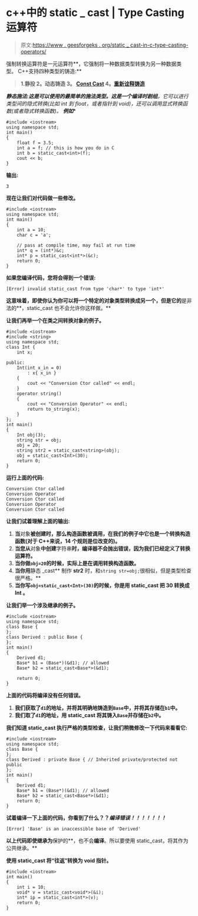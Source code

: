 # c++中的 static _ cast | Type Casting 运算符

> 原文:[https://www . geesforgeks . org/static _ cast-in-c-type-casting-operators/](https://www.geeksforgeeks.org/static_cast-in-c-type-casting-operators/)

强制转换运算符是一元运算符**，它强制将一种数据类型转换为另一种数据类型。
C++支持四种类型的铸造:**

> **1.静投
> 2。动态铸造
> 3。 [Const Cast](https://www.geeksforgeeks.org/casting-operators-in-c-set-1-const_cast/)
> 4。[重新诠释铸造](https://www.geeksforgeeks.org/reinterpret_cast-in-cpp/)**

****静态施法:**这是可以使用的最简单的施法类型。这是一个**编译时剧组**。它可以进行类型间的隐式转换(比如 int 到 float，或者指针到 void*)，还可以调用显式转换函数(或者隐式转换函数)。
**例如****

```
#include <iostream>
using namespace std;
int main()
{
    float f = 3.5;
    int a = f; // this is how you do in C
    int b = static_cast<int>(f);
    cout << b;
}
```

****输出:****

```
3
```

**现在让我们对代码做一些修改。**

```
#include <iostream>
using namespace std;
int main()
{
    int a = 10;
    char c = 'a';

    // pass at compile time, may fail at run time
    int* q = (int*)&c; 
    int* p = static_cast<int*>(&c);
    return 0;
}
```

**如果您编译代码，您将会得到一个错误:**

```
[Error] invalid static_cast from type 'char*' to type 'int*'
```

**这意味着，即使你认为你可以将一个特定的对象类型转换成另一个，但是它的**是非法的**，static_cast 也不会允许你这样做。**

**让我们再举一个在类之间转换对象的例子。**

```
#include <iostream>
#include <string>
using namespace std;
class Int {
    int x;

public:
    Int(int x_in = 0)
        : x{ x_in }
    {
        cout << "Conversion Ctor called" << endl;
    }
    operator string()
    {
        cout << "Conversion Operator" << endl;
        return to_string(x);
    }
};
int main()
{
    Int obj(3);
    string str = obj;
    obj = 20;
    string str2 = static_cast<string>(obj);
    obj = static_cast<Int>(30);
    return 0;
}
```

**运行上面的代码:**

```
Conversion Ctor called
Conversion Operator
Conversion Ctor called
Conversion Operator
Conversion Ctor called
```

**让我们试着理解上面的输出:**

1.  **当**对象**被创建时，那么构造函数被调用，在我们的例子中它也是一个转换构造函数(对于 C++来说，14 个规则是位改变的)。**
2.  **当您从**对象**中创建**字符串**时，编译器不会抛出错误，因为我们已经定义了转换运算符。**
3.  **当你做`obj=20`的时候，实际上是在调用转换构造函数。**
4.  **当你用**静态 _cast** 制作 **str2** 时，和`string str=obj;`很相似，但是类型检查很严格。**
5.  **当你写`obj=static_cast<Int>(30)`的时候，你是用 static_cast 把 30 转换成 **Int** 。**

**让我们举一个涉及继承的例子。**

```
#include <iostream>
using namespace std;
class Base {
};
class Derived : public Base {
};
int main()
{
    Derived d1;
    Base* b1 = (Base*)(&d1); // allowed
    Base* b2 = static_cast<Base*>(&d1);

    return 0;
}
```

**上面的代码将编译没有任何错误。**

1.  **我们获取了`d1`的地址，并将其明确地铸造到`Base`中，并将其存储在`b1`中。**
2.  **我们取了`d1`的地址，用 static_cast 将其铸入`Base`并存储在`b2`中。**

**我们知道 static_cast 执行严格的类型检查，让我们稍微修改一下代码来看看它:**

```
#include <iostream>
using namespace std;
class Base {
};
class Derived : private Base { // Inherited private/protected not public
};
int main()
{
    Derived d1;
    Base* b1 = (Base*)(&d1); // allowed
    Base* b2 = static_cast<Base*>(&d1);
    return 0;
}
```

**试着编译一下上面的代码，你看到了什么？？*编译错误！！！！！！！***

```
[Error] 'Base' is an inaccessible base of 'Derived'
```

**以上代码即使继承为**保护的**，也不会**编译**。所以要使用 static_cast，将其作为公共继承。**

**使用 static_cast 将“往返”转换为 void 指针。**

```
#include <iostream>
int main()
{
    int i = 10;
    void* v = static_cast<void*>(&i);
    int* ip = static_cast<int*>(v);
    return 0;
}
```